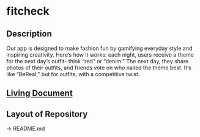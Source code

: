 # fitcheck

## Description
Our app is designed to make fashion fun by gamifying everyday style and inspiring creativity. Here’s how it works: each night, users receive a theme for the next day’s outfit- think “red” or “denim.” The next day, they share photos of their outfits, and friends vote on who nailed the theme best. It’s like “BeReal,” but for outfits, with a competitive twist.

## [Living Document](https://docs.google.com/document/d/1CZu642kOHpgtLdXkNPS8U6OsxPTkgixnqs-X6VRMPes/edit?tab=t.0)


## Layout of Repository
-> README.md 
